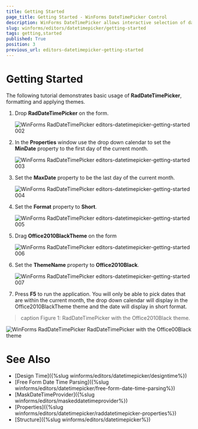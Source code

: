 ```yaml
---
title: Getting Started
page_title: Getting Started - WinForms DateTimePicker Control
description: WinForms DateTimePicker allows interactive selection of dates using a drop down calendar. 
slug: winforms/editors/datetimepicker/getting-started
tags: getting,started
published: True
position: 3
previous_url: editors-datetimepicker-getting-started
---
```


# Getting Started

The following tutorial demonstrates basic usage of __RadDateTimePicker__, formatting and applying themes.

1. Drop __RadDateTimePicker__ on the form.

	![WinForms RadDateTimePicker editors-datetimepicker-getting-started 002](images/editors-datetimepicker-getting-started002.png)
          
1. In the __Properties__ window use the drop down calendar to set the __MinDate__ property to the first day of the current month.

	![WinForms RadDateTimePicker editors-datetimepicker-getting-started 003](images/editors-datetimepicker-getting-started003.png)          

1. Set the __MaxDate__ property to be the last day of the current month.

	![WinForms RadDateTimePicker editors-datetimepicker-getting-started 004](images/editors-datetimepicker-getting-started004.png)           

1. Set the __Format__ property to __Short__.

	![WinForms RadDateTimePicker editors-datetimepicker-getting-started 005](images/editors-datetimepicker-getting-started005.png)           

1. Drag __Office2010BlackTheme__ on the form

	![WinForms RadDateTimePicker editors-datetimepicker-getting-started 006](images/editors-datetimepicker-getting-started006.png)            

1. Set the __ThemeName__ property to __Office2010Black__.

	![WinForms RadDateTimePicker editors-datetimepicker-getting-started 007](images/editors-datetimepicker-getting-started007.png)             

1. Press __F5__ to run the application. You will only be able to pick dates that are within the current month, the drop down calendar will display in the Office2010BlackTheme theme and the date will display in short format.

>caption Figure 1: RadDateTimePicker with the Office2010Black theme.
 
![WinForms RadDateTimePicker RadDateTimePicker with the Office00Black theme](images/editors-datetimepicker-getting-started001.png)


# See Also

* [Design Time]({%slug winforms/editors/datetimepicker/designtime%})
* [Free Form Date Time Parsing]({%slug winforms/editors/datetimepicker/free-form-date-time-parsing%})
* [MaskDateTimeProvider]({%slug winforms/editors/maskeddatetimeprovider%})
* [Properties]({%slug winforms/editors/datetimepicker/raddatetimepicker-properties%})
* [Structure]({%slug winforms/editors/datetimepicker%})
